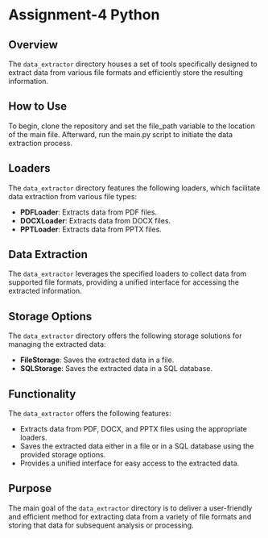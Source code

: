 # Assignment-4 Python

## Overview
The `data_extractor` directory houses a set of tools specifically designed to extract data from various file formats and efficiently store the resulting information.

## How to Use
To begin, clone the repository and set the file_path variable to the location of the main file. Afterward, run the main.py script to initiate the data extraction process.

## Loaders
The `data_extractor` directory features the following loaders, which facilitate data extraction from various file types:

- **PDFLoader**: Extracts data from PDF files.
- **DOCXLoader**: Extracts data from DOCX files.
- **PPTLoader**: Extracts data from PPTX files.

## Data Extraction
The `data_extractor` leverages the specified loaders to collect data from supported file formats, providing a unified interface for accessing the extracted information.

## Storage Options
The `data_extractor` directory offers the following storage solutions for managing the extracted data:

- **FileStorage**: Saves the extracted data in a file.
- **SQLStorage**: Saves the extracted data in a SQL database.

## Functionality
The `data_extractor` offers the following features:

- Extracts data from PDF, DOCX, and PPTX files using the appropriate loaders.
- Saves the extracted data either in a file or in a SQL database using the provided storage options.
- Provides a unified interface for easy access to the extracted data.

## Purpose
The main goal of the `data_extractor` directory is to deliver a user-friendly and efficient method for extracting data from a variety of file formats and storing that data for subsequent analysis or processing.